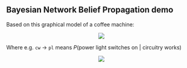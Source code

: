 ## Bayesian Network Belief Propagation demo

Based on this graphical model of a coffee machine:

<p align="center">
	<img src="coffee_machine_graphical_model.png"/>
</p>

Where e.g. `cw` &rarr; `pl` means $P(\text{power light switches on | circuitry works})$

<p align="center">
	<img src="dataset_desc.png"/>
</p>
